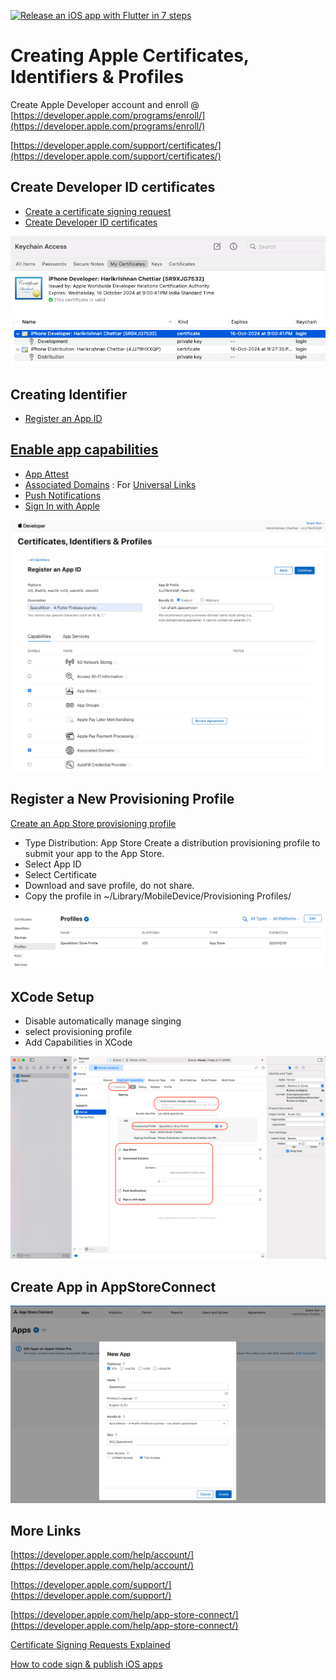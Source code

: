 
[![Release an iOS app with Flutter in 7 steps](https://i.ytimg.com/vi_webp/iE2bpP56QKc/sddefault.webp)](https://www.youtube.com/watch?v=iE2bpP56QKc)

# Creating Apple Certificates, Identifiers & Profiles

  Create Apple Developer account and enroll @ [https://developer.apple.com/programs/enroll/](https://developer.apple.com/programs/enroll/)

  [https://developer.apple.com/support/certificates/](https://developer.apple.com/support/certificates/)

## Create Developer ID certificates

* [Create a certificate signing request](https://developer.apple.com/help/account/create-certificates/create-a-certificate-signing-request)
* [Create Developer ID certificates](https://developer.apple.com/help/account/create-certificates/create-developer-id-certificates)

![Register](../images/Certificate/keychain.png)

## Creating Identifier

* [Register an App ID](https://developer.apple.com/help/account/manage-identifiers/register-an-app-id)

## [Enable app capabilities](https://developer.apple.com/help/account/reference/supported-capabilities-ios)

* [App Attest](https://developer.apple.com/documentation/devicecheck/establishing_your_app_s_integrity)
* [Associated Domains](https://developer.apple.com/documentation/xcode/configuring-an-associated-domain) : For [Universal Links](https://developer.apple.com/ios/universal-links/)
* [Push Notifications](https://developer.apple.com/help/account/manage-identifiers/enable-app-capabilities#enable-push-notifications)
* [Sign In with Apple](https://developer.apple.com/help/account/configure-app-capabilities/about-sign-in-with-apple)

![Register](../images/Certificate/register.png)

## Register a New Provisioning Profile

[Create an App Store provisioning profile](https://developer.apple.com/help/account/manage-provisioning-profiles/create-an-app-store-provisioning-profile)

* Type Distribution: App Store
Create a distribution provisioning profile to submit your app to the App Store.
* Select App ID
* Select Certificate
* Download and save profile, do not share.
* Copy the profile in ~/Library/MobileDevice/Provisioning Profiles/

![Register](../images/Certificate/profile.png)

## XCode Setup

* Disable automatically manage singing
* select provisioning profile
* Add Capabilities in XCode

![Register](../images/Certificate/xcode.png)

## Create App in AppStoreConnect

![AppStoreConnect](../images/Certificate/appstoreconnect.png)

## More Links

[https://developer.apple.com/help/account/](https://developer.apple.com/help/account/)

[https://developer.apple.com/support/](https://developer.apple.com/support/)

[https://developer.apple.com/help/app-store-connect/](https://developer.apple.com/help/app-store-connect/)

[Certificate Signing Requests Explained](https://developer.apple.com/forums/thread/699268)

[How to code sign & publish iOS apps](https://blog.codemagic.io/how-to-code-sign-publish-ios-apps/)
